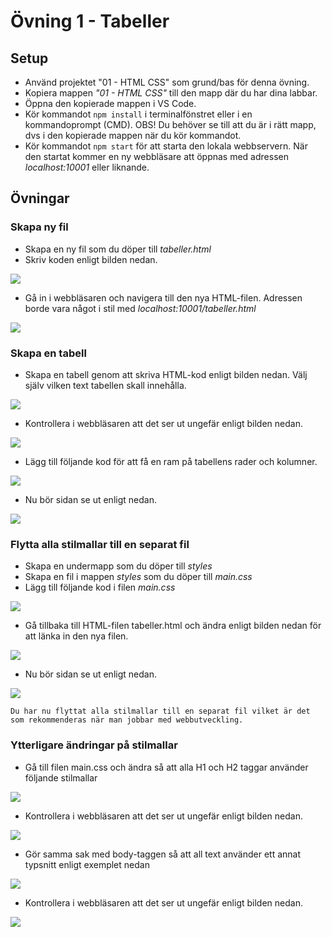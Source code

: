 # Övning 1 - Tabeller

## Setup

* Använd projektet "01 - HTML CSS" som grund/bas för denna övning.
* Kopiera mappen _"01 - HTML CSS"_ till den mapp där du har dina labbar.
* Öppna den kopierade mappen i VS Code.
* Kör kommandot `npm install` i terminalfönstret eller i en kommandoprompt (CMD). OBS! Du behöver se till att du är i rätt mapp, dvs i den kopierade mappen när du kör kommandot.
* Kör kommandot `npm start` för att starta den lokala webbservern. När den startat kommer en ny webbläsare att öppnas med adressen _localhost:10001_ eller liknande.

## Övningar

### Skapa ny fil

* Skapa en ny fil som du döper till *tabeller.html*
* Skriv koden enligt bilden nedan.

![](images/10.png)

* Gå in i webbläsaren och navigera till den nya HTML-filen. Adressen borde vara något i stil med _localhost:10001/tabeller.html_  

![](images/20.png)

### Skapa en tabell

* Skapa en tabell genom att skriva HTML-kod enligt bilden nedan. Välj själv vilken text tabellen skall innehålla.

![](images/30.png)

* Kontrollera i webbläsaren att det ser ut ungefär enligt bilden nedan.

![](images/40.png)

* Lägg till följande kod för att få en ram på tabellens rader och kolumner.

![](images/50.png)

* Nu bör sidan se ut enligt nedan.

![](images/60.png)

### Flytta alla stilmallar till en separat fil

* Skapa en undermapp som du döper till *styles*
* Skapa en fil i mappen _styles_ som du döper till *main.css*
* Lägg till följande kod i filen _main.css_

![](images/70.png)

* Gå tillbaka till HTML-filen tabeller.html och ändra enligt bilden nedan för att länka in den nya filen. 

![](images/80.png)

* Nu bör sidan se ut enligt nedan.

![](images/90.png)

    Du har nu flyttat alla stilmallar till en separat fil vilket är det som rekommenderas när man jobbar med webbutveckling.

### Ytterligare ändringar på stilmallar

* Gå till filen main.css och ändra så att alla H1 och H2 taggar använder följande stilmallar

![](images/100.png)

* Kontrollera i webbläsaren att det ser ut ungefär enligt bilden nedan.

![](images/110.png)

* Gör samma sak med body-taggen så att all text använder ett annat typsnitt enligt exemplet nedan

![](images/120.png)

* Kontrollera i webbläsaren att det ser ut ungefär enligt bilden nedan.

![](images/130.png)
